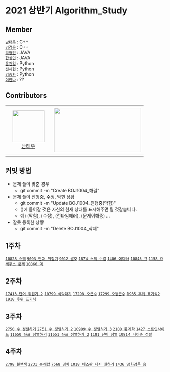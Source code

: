 # 2021 상반기 Algorithm_Study

## Member

[`남태우`](https://github.com/bn-tw2020) : C++  
[`김경윤`](https://github.com/NASA-GukJang) : C++  
[`박형민`](https://github.com/thalals) : JAVA  
[`한성민`](https://github.com/songmin9813) : JAVA  
[`윤건일`](https://github.com/Gun1Yun) : Python  
[`전세현`](https://github.com/jeonhl7579) : Python  
[`김승환`](https://github.com/seunghw) : Python  
[`이한나`](https://github.com/lee1nna) : ??  

## Contributors

<table>
    <tr>
        <td align="center" width="130px" height="160px">
            <a href="https://github.com/ap4o"><img height="100px" width="100px" src="https://avatars.githubusercontent.com/u/66770613?s=460&u=282042bf415e9b361e2b804c554389593b2ff760&v=4" /></a>
            <br />
            <a href="https://github.com/ap4o">남태우</a>
        </td>
        <td>
            <a href="https://solved.ac/ap4o"><img height="140px" width="275px" src="http://mazassumnida.wtf/api/v2/generate_badge?boj=ap4o" /></a>
        </td>
    </tr>
</table>

## 커밋 방법

* 문제 풀이 맞춘 경우
  - git commit -m "Create BOJ1004_해결"
* 문제 풀이 진행중, 수정, 막힌 상황
  - git commit -m "Update BOJ1004_진행중(막힘)"
  - ()에 들어갈 것은 자신의 현재 상태를 표시해주면 될 것같습니다.
  - 예) (막힘), (수정), (런타임에러), (문제이해중) ...
* 잘못 등록한 상황
  - git commit -m "Delete BOJ1004_삭제"

## 1주차

[`10828 스택`](https://www.acmicpc.net/problem/10828)  [`9093 단어 뒤집기`](https://www.acmicpc.net/problem/9093)  [`9012 괄호`](https://www.acmicpc.net/problem/9012)  [`1874 스택 수열`](https://www.acmicpc.net/problem/1874)  [`1406 에디터`](https://www.acmicpc.net/problem/1406)  [`10845 큐`](https://www.acmicpc.net/problem/10845)  [`1158 요세푸스 문제`](https://www.acmicpc.net/problem/1158)  [`10866 덱`](https://www.acmicpc.net/problem/10866)

## 2주차

[`17413 단어 뒤집기 2`](https://www.acmicpc.net/problem/17413)  [`10799 쇠막대기`](https://www.acmicpc.net/problem/10799) [`17298 오큰수`](https://www.acmicpc.net/problem/17298)  [`17299 오등큰수`](https://www.acmicpc.net/problem/17299)  [`1935 후위 표기식2`](https://www.acmicpc.net/problem/1935)  [`1918 후위 표기식`](https://www.acmicpc.net/problem/1918)

## 3주차

[`2750 수 정렬하기`](https://www.acmicpc.net/problem/2750)  [`2751 수 정렬하기 2`](https://www.acmicpc.net/problem/2751)  [`10989 수 정렬하기 3`](https://www.acmicpc.net/problem/10989)  [`2108 통계학`](https://www.acmicpc.net/problem/2108)  [`1427 소트인사이드`](https://www.acmicpc.net/problem/1427)  [`11650 좌표 정렬하기`](https://www.acmicpc.net/problem/11650)  [`11651 좌표 정렬하기 2`](https://www.acmicpc.net/problem/11651)  [`1181 단어 정렬`](https://www.acmicpc.net/problem/1181)  [`10814 나이순 정렬`](https://www.acmicpc.net/problem/10814)

## 4주차

[`2798 블랙잭`](https://www.acmicpc.net/problem/2798)  [`2231 분해합`](https://www.acmicpc.net/problem/2231)  [`7568 덩치`](https://www.acmicpc.net/problem/7568)  [`1018 체스판 다시 칠하기`](https://www.acmicpc.net/problem/1018)  [`1436 영화감독 숌`](https://www.acmicpc.net/problem/1436)
